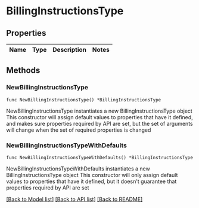 # BillingInstructionsType

## Properties

Name | Type | Description | Notes
------------ | ------------- | ------------- | -------------

## Methods

### NewBillingInstructionsType

`func NewBillingInstructionsType() *BillingInstructionsType`

NewBillingInstructionsType instantiates a new BillingInstructionsType object
This constructor will assign default values to properties that have it defined,
and makes sure properties required by API are set, but the set of arguments
will change when the set of required properties is changed

### NewBillingInstructionsTypeWithDefaults

`func NewBillingInstructionsTypeWithDefaults() *BillingInstructionsType`

NewBillingInstructionsTypeWithDefaults instantiates a new BillingInstructionsType object
This constructor will only assign default values to properties that have it defined,
but it doesn't guarantee that properties required by API are set


[[Back to Model list]](../README.md#documentation-for-models) [[Back to API list]](../README.md#documentation-for-api-endpoints) [[Back to README]](../README.md)


